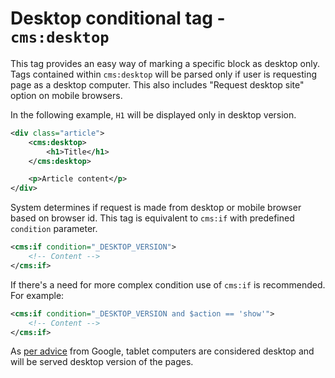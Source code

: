 # Desktop conditional tag - `cms:desktop`

This tag provides an easy way of marking a specific block as desktop only. Tags contained within `cms:desktop` will be parsed only if user is requesting page as a desktop computer. This also includes "Request desktop site" option on mobile browsers.

In the following example, `H1` will be displayed only in desktop version.

```xml
<div class="article">
	<cms:desktop>
		<h1>Title</h1>
	</cms:desktop>

	<p>Article content</p>
</div>
```

System determines if request is made from desktop or mobile browser based on browser id. This tag is equivalent to `cms:if` with predefined `condition` parameter.

```xml
<cms:if condition="_DESKTOP_VERSION">
	<!-- Content -->
</cms:if>
```

If there's a need for more complex condition use of `cms:if` is recommended. For example:

```xml
<cms:if condition="_DESKTOP_VERSION and $action == 'show'">
	<!-- Content -->
</cms:if>
```

As [per advice][1] from Google, tablet computers are considered desktop and will be served desktop version of the pages.

[1]: http://googlewebmastercentral.blogspot.com/2012/11/giving-tablet-users-full-sized-web.html
